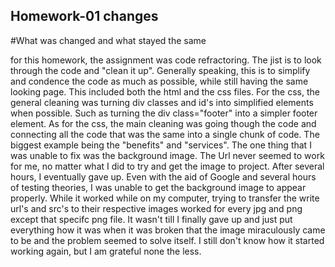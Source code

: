 ## Homework-01 changes
#What was changed and what stayed the same

for this homework, the assignment was code refractoring. The jist is to look through the code and "clean it up". Generally speaking, this is to simplify and condence the code as much as possible, while still having the same looking page. This included both the html and the css files. For the css, the general cleaning was turning div classes and id's into simplified elements when possible. Such as turning the div class="footer" into a simpler footer element. As for the css, the main cleaning was going though the code and connecting all the code that was the same into a single chunk of code. The biggest example being the "benefits" and "services". The one thing that I was unable to fix was the background image. The Url never seemed to work for me, no matter what I did to try and get the image to project. After several hours, I eventually gave up. Even with the aid of Google and several hours of testing theories, I was unable to get the background image to appear properly. While it worked while on my computer, trying to transfer the write url's and src's to their respective images worked for every jpg and png except that specifc png file. It wasn't till I finally gave up and just put everything how it was when it was broken that the image miraculously came to be and the problem seemed to solve itself. I still don't know how it started working again, but I am grateful none the less.
